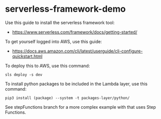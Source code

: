 # serverless-framework-demo

Use this guide to install the serverless framework tool:
- https://www.serverless.com/framework/docs/getting-started/

To get yourself logged into AWS, use this guide:

- https://docs.aws.amazon.com/cli/latest/userguide/cli-configure-quickstart.html

To deploy this to AWS, use this command:

    sls deploy -s dev


To install python packages to be included in the Lambda layer, use this command:

    pip3 install (package) --system -t packages-layer/python/

See stepFunctions branch for a more complex example with that uses Step Functions.